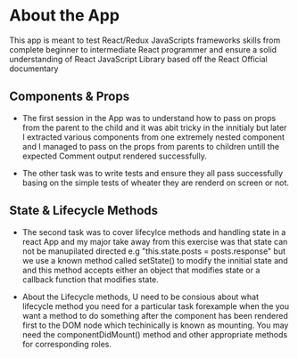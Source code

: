 # About the App

This app is meant to test React/Redux JavaScripts frameworks skills from complete beginner to intermediate React programmer and ensure a solid understanding of React JavaScript Library based off the React Official documentary

## Components & Props

- The first session in the App was to understand how to pass on props from the parent to the child and it was abit tricky in the innitialy but later I extracted various components from one extremely nested component and I managed to pass on the props from parents to children untill the expected Comment output rendered successfully.

- The other task was to write tests and ensure they all pass successfully basing on the simple tests of wheater they are renderd on screen or not.

## State & Lifecycle Methods

- The second task was to cover lifecylce methods and handling state in a react App and my major take away from this exercise was that state can not be manupilated directed e.g "this.state.posts = posts.response" but we use a known method called setState() to modify the innitial state and and this method accepts either an object that modifies state or a callback function that modifies state.

- About the Lifecycle methods, U need to be consious about what lifecycle method you need for a particular task forexample when the you want a method to do something after the component has been rendered first to the DOM node which techinically is known as mounting. You may need the componentDidMount() method and other appropriate methods for corresponding roles.
